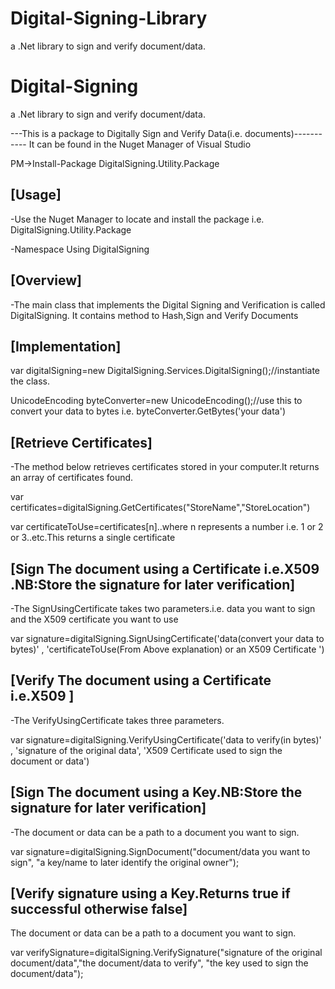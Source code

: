 # Digital-Signing-Library
a .Net library to sign and verify document/data.

# Digital-Signing
a .Net library to sign and verify document/data.

---This is a package to  Digitally Sign and Verify Data(i.e. documents)-----------
It can be found in the Nuget Manager of Visual Studio

PM->Install-Package DigitalSigning.Utility.Package 

[Usage]
-------
-Use the Nuget Manager to locate and install the package i.e.
 DigitalSigning.Utility.Package
 
 -Namespace
 Using DigitalSigning

[Overview]
----------
-The main class that implements the Digital Signing and Verification is called DigitalSigning.
 It contains method to Hash,Sign and Verify Documents

[Implementation]
----------------
var digitalSigning=new DigitalSigning.Services.DigitalSigning();//instantiate the class.

UnicodeEncoding byteConverter=new UnicodeEncoding();//use this to convert your data to bytes i.e. byteConverter.GetBytes('your data')

[Retrieve Certificates]
-----------------------
-The method below retrieves certificates stored in your computer.It returns an array of certificates found.

var certificates=digitalSigning.GetCertificates("StoreName","StoreLocation")

var certificateToUse=certificates[n]..where n represents a number i.e. 1 or 2 or 3..etc.This returns a single certificate

[Sign The document using a Certificate i.e.X509 .NB:Store the signature for later verification]
-----------------------------------------------------------------------------------------------
-The SignUsingCertificate takes two parameters.i.e. data you want to sign and the X509 certificate you want to use

var signature=digitalSigning.SignUsingCertificate('data(convert your data to bytes)'  ,  'certificateToUse(From Above explanation) or an X509 Certificate ')

[Verify The document using a Certificate i.e.X509 ]
--------------------------------------------------
-The VerifyUsingCertificate takes three parameters.

var signature=digitalSigning.VerifyUsingCertificate('data to verify(in bytes)' , 'signature of the original data', 'X509 Certificate used to sign the document or data')


[Sign The document using a Key.NB:Store the signature for later verification]
------------------------------------------------------------------
-The document or data can be a path to a document you want to sign.

var signature=digitalSigning.SignDocument("document/data you want to sign", "a key/name to later identify the original owner");

[Verify signature using a Key.Returns true if successful otherwise false]
-------------------------------------------------------------
The document or data can be a path to a document you want to sign.

var verifySignature=digitalSigning.VerifySignature("signature of the original document/data","the document/data to verify", "the key used to sign the document/data");
